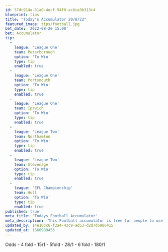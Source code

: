 ```yaml
---
id: 57dc914a-31a0-4ecf-94f0-ac6ca3b313c4
blueprint: tips
title: "Today's Accumulator 20/8/22"
featured_image: tips/football.jpg
bet_date: '2022-08-20 15:00'
bet: Accumulator
tip:
  -
    league: 'League One'
    team: Peterborough
    option: 'To Win'
    type: tip
    enabled: true
  -
    league: 'League One'
    team: Portsmouth
    option: 'To Win'
    type: tip
    enabled: true
  -
    league: 'League One'
    team: Ipswich
    option: 'To Win'
    type: tip
    enabled: true
  -
    league: 'League Two'
    team: Northamton
    option: 'To Win'
    type: tip
    enabled: true
  -
    league: 'League Two'
    team: Stevenage
    option: 'To Win'
    type: tip
    enabled: true
  -
    league: 'EFL Championship'
    team: Hull
    option: 'To Win'
    type: tip
    enabled: true
published: true
meta_title: 'Todays Football Accumulator'
meta_description: 'This Football accumulator is free for people to use who are looking for Football tips. UK football tips daily. Lets beat the bookies. Winning Bets'
updated_by: 14e10cc6-f2a4-43c9-ad53-d2d7d5986415
updated_at: 1660989456
---
```

Odds - 4 fold - 15/1 - 5fold - 28/1 - 6 fold - 180/1